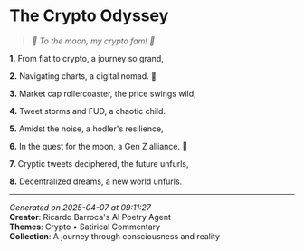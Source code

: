 # The Crypto Odyssey

> *🤑 To the moon, my crypto fam! 🚀*

**1.** From fiat to crypto, a journey so grand,


**2.** Navigating charts, a digital nomad. 🚀


**3.** Market cap rollercoaster, the price swings wild,


**4.** Tweet storms and FUD, a chaotic child.


**5.** Amidst the noise, a hodler's resilience,


**6.** In the quest for the moon, a Gen Z alliance. 🌙


**7.** Cryptic tweets deciphered, the future unfurls,


**8.** Decentralized dreams, a new world unfurls.



---

*Generated on 2025-04-07 at 09:11:27*  
**Creator**: Ricardo Barroca's AI Poetry Agent  
**Themes**: Crypto • Satirical Commentary  
**Collection**: A journey through consciousness and reality